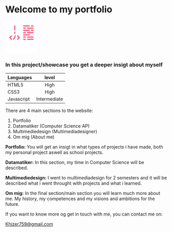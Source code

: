 # Welcome to my portfolio 
<img src= "images/coding.svg" width= "100px">



### In this project/showcase you get a deeper insigt about myself

| Languages     | level    | 
| ------------- |:-------------:| 
| HTML5         | High          | 
| CSS3          | High          |   
| Javascript    | Intermediate  |  



There are 4 main sections to the website: 


1. Portfolio
2. Datamatiker (Computer Science AP)
3. Multimediedesign (Multimediadesigner)
4. Om mig (About me)

**Portfolio:** You will get an insigt in what types of projects i have made, both my personal project aswell as school projects.

**Datamatiker:** In this section, my time in Computer Science will be described.

**Multimediedesign:** I went to multimediadesign for 2 semesters and it will be described what i went throught with projects and what i learned. 

**Om mig:** In the final section/main section you will learn much more about me. My history, my competences and my visions and ambitions for the future. 


If you want to know more og get in touch with me, you can contact me on: 

Khizer759@gmail.com

